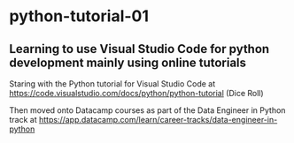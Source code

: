# python-tutorial-01

## Learning to use Visual Studio Code for python development mainly using online tutorials

Staring with the Python tutorial for Visual Studio Code at https://code.visualstudio.com/docs/python/python-tutorial (Dice Roll)

Then moved onto Datacamp courses as part of the Data Engineer in Python track at https://app.datacamp.com/learn/career-tracks/data-engineer-in-python